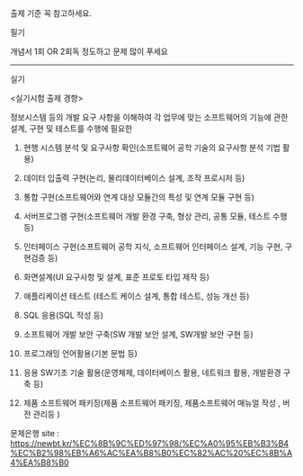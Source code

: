 출제 기준 꼭 참고하세요.

필기

개념서 1회 OR 2회독 정도하고 문제 많이 푸세요

------------------------------------------------------------------------------------------------------------------------------

실기

<실기시험 출제 경향>

정보시스템 등의 개발 요구 사항을 이해하여 각 업무에 맞는 소프트웨어의 기능에 관한 설계, 구현 및 테스트를 수행에 필요한 

1. 현행 시스템 분석 및 요구사항 확인(소프트웨어 공학 기술의 요구사항 분석 기법 활용)

2. 데이터 입출력 구현(논리, 물리데이터베이스 설계, 조작 프로시저 등)

3. 통합 구현(소프트웨어와 연계 대상 모듈간의 특성 및 연계 모듈 구현 등)

4. 서버프로그램 구현(소프트웨어 개발 환경 구축, 형상 관리, 공통 모듈, 테스트 수행 등)

5. 인터페이스 구현(소프트웨어 공학 지식, 소프트웨어 인터페이스 설계, 기능 구현, 구현검증 등)

6. 화면설계(UI 요구사항 및 설계, 표준 프로토 타입 제작 등)

7. 애플리케이션 테스트 (테스트 케이스 설계, 통합 테스트, 성능 개선 등)

8. SQL 응용(SQL 작성 등)

9. 소프트웨어 개발 보안 구축(SW 개발 보안 설계, SW개발 보안 구현 등)

10. 프로그래밍 언어활용(기본 문법 등)

11. 응용 SW기초 기술 활용(운영체제, 데이터베이스 활용, 네트워크 활용, 개발환경 구축 등)

12. 제품 소프트웨어 패키징(제품 소프트웨어 패키징, 제품소프트웨어 매뉴얼 작성 , 버전 관리등 )

문제은행 site : https://newbt.kr/%EC%8B%9C%ED%97%98/%EC%A0%95%EB%B3%B4%EC%B2%98%EB%A6%AC%EA%B8%B0%EC%82%AC%20%EC%8B%A4%EA%B8%B0
